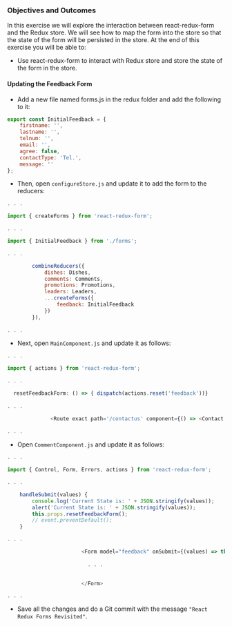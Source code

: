 ### Objectives and Outcomes
In this exercise we will explore the interaction between react-redux-form and the Redux store. We will see how to map the form into the store so that the state of the form will be persisted in the store. At the end of this exercise you will be able to:

* Use react-redux-form to interact with Redux store and store the state of the form in the store.

#### Updating the Feedback Form

* Add a new file named forms.js in the redux folder and add the following to it:

```js
export const InitialFeedback = {
    firstname: '',
    lastname: '',
    telnum: '',
    email: '',
    agree: false,
    contactType: 'Tel.',
    message: ''
};
```
* Then, open `configureStore.js` and update it to add the form to the reducers:

```js
. . .

import { createForms } from 'react-redux-form';

. . .

import { InitialFeedback } from './forms';

. . .

        combineReducers({
            dishes: Dishes,
            comments: Comments,
            promotions: Promotions,
            leaders: Leaders,
            ...createForms({
                feedback: InitialFeedback
            })
        }),
        
. . .
```

* Next, open `MainComponent.js` and update it as follows:

```js
. . .

import { actions } from 'react-redux-form';

. . .

  resetFeedbackForm: () => { dispatch(actions.reset('feedback'))}
  
. . .

              <Route exact path='/contactus' component={() => <Contact resetFeedbackForm={this.props.resetFeedbackForm} />} />
              
. . .
```

* Open `CommentComponent.js` and update it as follows:
```js
. . .

import { Control, Form, Errors, actions } from 'react-redux-form';

. . .

    handleSubmit(values) {
        console.log('Current State is: ' + JSON.stringify(values));
        alert('Current State is: ' + JSON.stringify(values));
        this.props.resetFeedbackForm();
        // event.preventDefault();
    }

. . .

                        <Form model="feedback" onSubmit={(values) => this.handleSubmit(values)}>
                          
                          . . .
                          

                        </Form>

. . .
```

* Save all the changes and do a Git commit with the message `"React Redux Forms Revisited"`.
